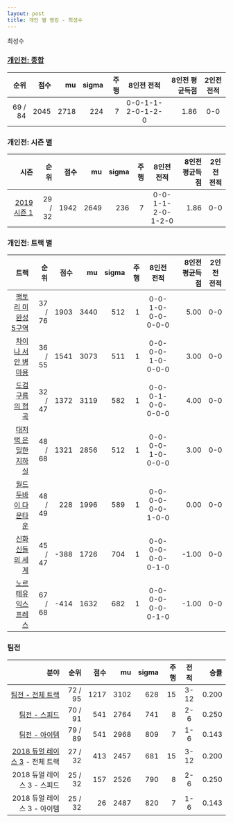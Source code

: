 ```yaml
---
layout: post
title: 개인 별 랭킹 - 최성수
---
```


최성수

### [개인전: 종합](../singles-full)

| 순위 | 점수 | mu | sigma | 주행 | 8인전 전적 | 8인전 평균득점 | 2인전 전적 |
|---:|---:|---:|---:|---:|:---:|---:|:---:|
| 69 / 84 | 2045 | 2718 | 224 | 7 | 0-0-1-1-2-0-1-2-0 | 1.86 | 0-0 |

### 개인전: 시즌 별

| 시즌 | 순위 | 점수 | mu | sigma | 주행 | 8인전 전적 | 8인전 평균득점 | 2인전 전적 |
|---:|---:|---:|---:|---:|---:|:---:|---:|:---:|
| [2019 시즌 1](../singles-s2019_1) | 29 / 32 | 1942 | 2649 | 236 | 7 |  0-0-1-1-2-0-1-2-0 | 1.86 | 0-0 |

### 개인전: 트랙 별

| 트랙 | 순위 | 점수 | mu | sigma | 주행 | 8인전 전적 | 8인전 평균득점 | 2인전 전적 |
|---:|---:|---:|---:|---:|---:|:---:|---:|:---:|
| [팩토리 미완성 5구역](../district5) | 37 / 76 | 1903 | 3440 | 512 | 1 | 0-0-1-0-0-0-0-0-0 | 5.00 | 0-0 |
| [차이나 서안 병마용](../byeongma) | 36 / 55 | 1541 | 3073 | 511 | 1 | 0-0-0-0-1-0-0-0-0 | 3.00 | 0-0 |
| [도검 구름의 협곡](../hyupgog) | 32 / 47 | 1372 | 3119 | 582 | 1 | 0-0-0-1-0-0-0-0-0 | 4.00 | 0-0 |
| [대저택 은밀한 지하실](../jeotaek) | 48 / 68 | 1321 | 2856 | 512 | 1 | 0-0-0-0-1-0-0-0-0 | 3.00 | 0-0 |
| [월드 두바이 다운타운](../dubai) | 48 / 49 | 228 | 1996 | 589 | 1 | 0-0-0-0-0-0-1-0-0 | 0.00 | 0-0 |
| [신화 신들의 세계](../shinsegye) | 45 / 47 | -388 | 1726 | 704 | 1 | 0-0-0-0-0-0-0-1-0 | -1.00 | 0-0 |
| [노르테유 익스프레스](../noex) | 67 / 68 | -414 | 1632 | 682 | 1 | 0-0-0-0-0-0-0-1-0 | -1.00 | 0-0 |

### 팀전

| 분야 | 순위 | 점수 | mu | sigma | 주행 | 전적 | 승률 |
|---:|---:|---:|---:|---:|---:|:---:|---:|
| [팀전 - 전체 트랙](../team-full) | 72 / 95 | 1217 | 3102 | 628 | 15 | 3-12 | 0.200 |
| [팀전 - 스피드](../team-speed) | 70 / 91 | 541 | 2764 | 741 | 8 | 2-6 | 0.250 |
| [팀전 - 아이템](../team-item) | 79 / 89 | 541 | 2968 | 809 | 7 | 1-6 | 0.143 |
| [2018 듀얼 레이스 3](../teams-t2018_1) - 전체 트랙 | 27 / 32 | 413 | 2457 | 681 | 15 | 3-12 | 0.200 |
| 2018 듀얼 레이스 3 - 스피드 | 25 / 32 | 157 | 2526 | 790 | 8 | 2-6 | 0.250 |
| 2018 듀얼 레이스 3 - 아이템 | 25 / 32 | 26 | 2487 | 820 | 7 | 1-6 | 0.143 |

